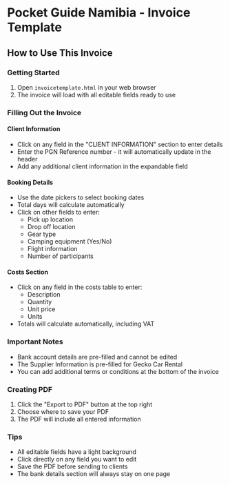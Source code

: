 # Pocket Guide Namibia - Invoice Template

## How to Use This Invoice

### Getting Started
1. Open `invoicetemplate.html` in your web browser
2. The invoice will load with all editable fields ready to use

### Filling Out the Invoice

#### Client Information
- Click on any field in the "CLIENT INFORMATION" section to enter details
- Enter the PGN Reference number - it will automatically update in the header
- Add any additional client information in the expandable field

#### Booking Details
- Use the date pickers to select booking dates
- Total days will calculate automatically
- Click on other fields to enter:
  - Pick up location
  - Drop off location
  - Gear type
  - Camping equipment (Yes/No)
  - Flight information
  - Number of participants

#### Costs Section
- Click on any field in the costs table to enter:
  - Description
  - Quantity
  - Unit price
  - Units
- Totals will calculate automatically, including VAT

### Important Notes
- Bank account details are pre-filled and cannot be edited
- The Supplier Information is pre-filled for Gecko Car Rental
- You can add additional terms or conditions at the bottom of the invoice

### Creating PDF
1. Click the "Export to PDF" button at the top right
2. Choose where to save your PDF
3. The PDF will include all entered information

### Tips
- All editable fields have a light background
- Click directly on any field you want to edit
- Save the PDF before sending to clients
- The bank details section will always stay on one page
